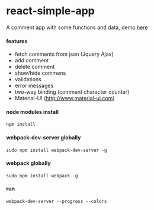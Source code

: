 # react-simple-app
A comment app with some functions and data, demo  <a  target="_blank" href="ozluy.github.io/projects/react-simple-app">here</a>

#### features
- fetch comments from json (Jquery Ajax)
- add comment
- delete comment
- show/hide commens
- validations
- error messages
- two-way binding (comment character counter)
- Material-UI (http://www.material-ui.com)

#### node modules install
`npm install`

#### webpack-dev-server globally
`sudo npm install webpack-dev-server -g`

#### webpack globally
`sudo npm install webpack -g`

#### run 
`webpack-dev-server --progress --colors`




